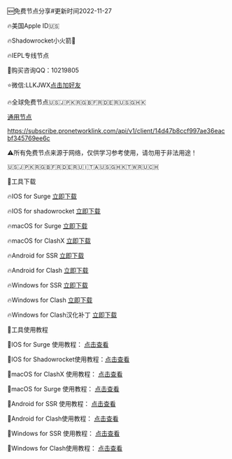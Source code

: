 🆕免费节点分享#更新时间2022-11-27

🔥美国Apple ID🇺🇸

🔥Shadowrocket小火箭🚀

🔥IEPL专线节点

🌟购买咨询QQ：10219805 

⭐️微信:LLKJWX[点击加好友](https://eturl.cn/B5CicD) 

🔥全球免费节点🇺🇸🇯🇵🇰🇷🇬🇧🇫🇷🇩🇪🇷🇺🇸🇬🇭🇰

[通用节点](https://llkjwx.github.io/node)

https://subscribe.pronetworklink.com/api/v1/client/14d47b8ccf997ae36eacbf345769ee6c

⚠️所有免费节点来源于网络，仅供学习参考使用，请勿用于非法用途！

🇺🇸🇯🇵🇰🇷🇬🇧🇫🇷🇩🇪🇷🇺🇮🇹🇦🇺🇸🇬🇭🇰🇹🇼🇷🇺🇨🇭

🌟工具下载

🔥IOS for Surge             [立即下载](https://apps.apple.com/us/app/surge-5/id1442620678)

🔥IOS for shadowrocket      [立即下载](https://apps.apple.com/us/app/shadowrocket/id932747118)

🔥macOS for Surge           [立即下载](https://dl.nssurge.com/mac/v4/Surge-latest.zip)

🔥macOS for ClashX          [立即下载](https://download.hutao.cloud/clients/ClashX.dmg)

🔥Android for SSR           [立即下载](https://download.hutao.cloud/clients/ssr-android.apk)

🔥Android for Clash         [立即下载](https://download.hutao.cloud/clients/Clash-Android.apk)

🔥Windows for SSR           [立即下载](https://download.hutao.cloud/clients/ssr-win.7z)

🔥Windows for Clash         [立即下载](https://download.hutao.cloud/clients/Clash-Windows.exe)

🔥Windows for Clash汉化补丁 [立即下载](https://drive.google.com/file/d/1hLY1pedrIxA1u8sEkPWnMLEsQawD0nvf/view?usp=sharing)

🌟工具使用教程

🌟IOS for Surge 使用教程：      [点击查看](https://wikibos.com/index.php/kb/surge/)

🌟IOS for Shadowrocket使用教程：[点击查看](https://wikibos.com/index.php/kb/shadowrocket/)

🌟macOS for ClashX 使用教程：   [点击查看](https://wikibos.com/index.php/kb/clashx/)

🌟macOS for Surge 使用教程：    [点击查看](https://nssurge.com/)

🌟Android for SSR 使用教程：    [点击查看](https://play.google.com/store/apps/details?id=com.hdev.shadowsocksr&hl=en&gl=US)

🌟Android for Clash使用教程：   [点击查看](https://wikibos.com/index.php/kb/clash-for-android/)

🌟Windows for SSR  使用教程：   [点击查看](https://play.google.com/store/apps/details?id=com.hdev.shadowsocksr&hl=en&gl=US)

🌟Windows for Clash使用教程：   [点击查看](https://wikibos.com/index.php/kb/clash-for-windows/)

